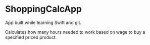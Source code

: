# ShoppingCalcApp

App built while learning Swift and git.

Calculates how many hours needed to work based on wage to buy a specified priced product.
